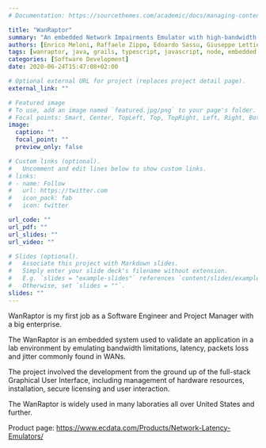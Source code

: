 ```yaml
---
# Documentation: https://sourcethemes.com/academic/docs/managing-content/

title: "WanRaptor"
summary: "An embedded Network Impairments Emulator with high-bandwidth and high precision performances"
authors: [Enrico Meloni, Raffaele Zippo, Edoardo Sassu, Giuseppe Lettieri, Richard Barger]
tags: [wanraptor, java, grails, typescript, javascript, node, embedded systems, network emulator]
categories: [Software Development]
date: 2020-06-24T15:47:08+02:00

# Optional external URL for project (replaces project detail page).
external_link: ""

# Featured image
# To use, add an image named `featured.jpg/png` to your page's folder.
# Focal points: Smart, Center, TopLeft, Top, TopRight, Left, Right, BottomLeft, Bottom, BottomRight.
image:
  caption: ""
  focal_point: ""
  preview_only: false

# Custom links (optional).
#   Uncomment and edit lines below to show custom links.
# links:
# - name: Follow
#   url: https://twitter.com
#   icon_pack: fab
#   icon: twitter

url_code: ""
url_pdf: ""
url_slides: ""
url_video: ""

# Slides (optional).
#   Associate this project with Markdown slides.
#   Simply enter your slide deck's filename without extension.
#   E.g. `slides = "example-slides"` references `content/slides/example-slides.md`.
#   Otherwise, set `slides = ""`.
slides: ""
---
```


WanRaptor is my first job as a Software Engineer and Project Manager with a big enterprise. 

The WanRaptor is an embedded system used to validate an application in a lab environment by emulating bandwidth limitations, latency, packets loss and jitter commonly found in WANs. 

The project involved the development from the ground up of the full-stack Graphical User Interface, including management of hardware resources, installation, secure licensing and user interaction.

The WanRaptor is widely used in many laboraties all over United States and further.

Product page: https://www.ecdata.com/Products/Network-Latency-Emulators/